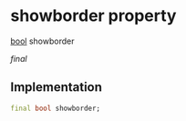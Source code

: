 


# showborder property






[bool](https://api.flutter.dev/flutter/dart-core/bool-class.html) showborder
  
_final_






## Implementation

```dart
final bool showborder;


```







